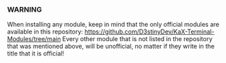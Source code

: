 ### WARNING
When installing any module, keep in mind that the only official modules are available in this repository: https://github.com/D3stinyDev/KaX-Terminal-Modules/tree/main
Every other module that is not listed in the repository that was mentioned above, will be unofficial, no matter if they write in the title that it is official!
